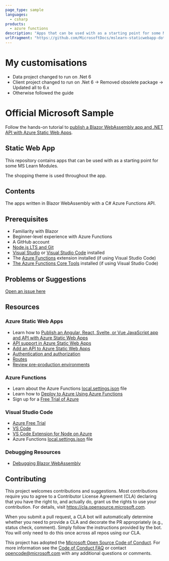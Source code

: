 ```yaml
---
page_type: sample
languages:
  - csharp
products:
  - azure functions
description: "Apps that can be used with as a starting point for some MS Learn Modules."
urlFragment: "https://github.com/MicrosoftDocs/mslearn-staticwebapp-dotnet"
---
```


# My customisations
- Data project changed to run on .Net 6
- Client project changed to run on .Net 6
  -> Removed obsolete package
  -> Updated all to 6.x
- Otherwise followed the guide

# Official Microsoft Sample

Follow the hands-on tutorial to [publish a Blazor WebAssembly app and .NET API with Azure Static Web Apps](https://docs.microsoft.com/learn/modules/publish-app-service-static-web-app-api-dotnet/?WT.mc_id=mslearn_staticwebapp-github-aapowell).

## Static Web App

This repository contains apps that can be used with as a starting point for some MS Learn Modules.

The shopping theme is used throughout the app.

## Contents

The apps written in Blazor WebAssembly with a C# Azure Functions API.

## Prerequisites

- Familiarity with Blazor
- Beginner-level experience with Azure Functions
- A GitHub account
- [Node.js LTS and Git](https://nodejs.org/)
- [Visual Studio](https://visualstudio.microsoft.com/vs/?wt.mc_id=mslearn_staticwebapp-github-aapowell) or [Visual Studio Code](https://code.visualstudio.com/?wt.mc_id=mslearn_staticwebapp-github-aapowell) installed
- The [Azure Functions](https://marketplace.visualstudio.com/items?itemName=ms-azuretools.vscode-azurefunctions?wt.mc_id=mslearn_staticwebapp-github-aapowell) extension installed (if using Visual Studio Code)
- [The Azure Functions Core Tools](https://docs.microsoft.com/azure/azure-functions/functions-run-local?wt.mc_id=mslearn_staticwebapp-github-aapowell) installed (if using Visual Studio Code)

## Problems or Suggestions

[Open an issue here](https://github.com/MicrosoftDocs/mslearn-staticwebapp-dotnet/issues)

## Resources

### Azure Static Web Apps

- Learn how to [Publish an Angular, React, Svelte, or Vue JavaScript app and API with Azure Static Web Apps](https://docs.microsoft.com/learn/modules/publish-app-service-static-web-app-api-dotnet?wt.mc_id=mslearn_staticwebapp-github-aapowell)
- [API support in Azure Static Web Apps](https://docs.microsoft.com/azure/static-web-apps/apis?wt.mc_id=mslearn_staticwebapp-github-aapowell)
- [Add an API to Azure Static Web Apps](https://docs.microsoft.com/azure/static-web-apps/add-api?wt.mc_id=mslearn_staticwebapp-github-aapowell)
- [Authentication and authorization](https://docs.microsoft.com/azure/static-web-apps/authentication-authorization?wt.mc_id=mslearn_staticwebapp-github-aapowell)
- [Routes](https://docs.microsoft.com/azure/static-web-apps/routes?wt.mc_id=mslearn_staticwebapp-github-aapowell)
- [Review pre-production environments](https://docs.microsoft.com/azure/static-web-apps/review-publish-pull-requests?wt.mc_id=mslearn_staticwebapp-github-aapowell)

### Azure Functions

- Learn about the Azure Functions [local.settings.json](https://docs.microsoft.com/azure/azure-functions/functions-run-local#local-settings-file?wt.mc_id=mslearn_staticwebapp-github-aapowell) file
- Learn how to [Deploy to Azure Using Azure Functions](https://code.visualstudio.com/tutorials/functions-extension/getting-started?wt.mc_id=mslearn_staticwebapp-github-aapowell)
- Sign up for a [Free Trial of Azure](https://azure.microsoft.com/free/?wt.mc_id=mslearn_staticwebapp-github-aapowell)

### Visual Studio Code

- [Azure Free Trial](https://azure.microsoft.com/free/?wt.mc_id=mslearn_staticwebapp-github-aapowell)
- [VS Code](https://code.visualstudio.com?wt.mc_id=mslearn_staticwebapp-github-aapowell)
- [VS Code Extension for Node on Azure](https://marketplace.visualstudio.com/items?itemName=ms-vscode.vscode-node-azure-pack&WT.mc_id=mslearn_staticwebapp-github-aapowell)
- Azure Functions [local.settings.json](https://docs.microsoft.com/azure/azure-functions/functions-run-local#local-settings-file?WT.mc_id=mslearn_staticwebapp-github-aapowell) file

### Debugging Resources

- [Debugging Blazor WebAssembly](https://docs.microsoft.com/aspnet/core/blazor/debug?wt.mc_id=mslearn_staticwebapp-github-aapowell)

## Contributing

This project welcomes contributions and suggestions. Most contributions require you to agree to a
Contributor License Agreement (CLA) declaring that you have the right to, and actually do, grant us
the rights to use your contribution. For details, visit https://cla.opensource.microsoft.com.

When you submit a pull request, a CLA bot will automatically determine whether you need to provide
a CLA and decorate the PR appropriately (e.g., status check, comment). Simply follow the instructions
provided by the bot. You will only need to do this once across all repos using our CLA.

This project has adopted the [Microsoft Open Source Code of Conduct](https://opensource.microsoft.com/codeofconduct/).
For more information see the [Code of Conduct FAQ](https://opensource.microsoft.com/codeofconduct/faq/) or
contact [opencode@microsoft.com](mailto:opencode@microsoft.com) with any additional questions or comments.
